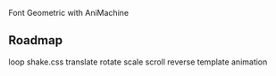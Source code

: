 Font Geometric with AniMachine

Roadmap
-------
loop
shake.css
translate
rotate
scale
scroll
reverse
template animation